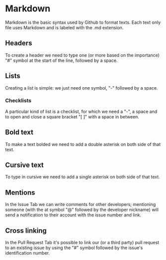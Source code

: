 # Markdown
Markdown is the basic syntax used by Github to format texts. Each text only file uses Markdown and is labeled with the .md extension.
## Headers
To create a header we need to type one (or more based on the importance) "#" symbol at the start of the line, followed by a space.
## Lists
Creating a list is simple: we just need one symbol, "-" followed by a space.
### Checklists
A particular kind of list is a checklist, for which we need a "-", a space and to open and close a square bracket "[ ]" with a space in between.
## Bold text
To make a text bolded we need to add a double asterisk on both side of that text.
## Cursive text
To type in cursive we need to add a single asterisk on both side of that text.
## Mentions
In the Issue Tab we can write comments for other developers; mentioning someone (with the at symbol "@" followed by the developer nickname) will send a notification to their account with the issue number and link.
## Cross linking
In the Pull Request Tab it's possible to link our (or a third party) pull request to an existing issue by using the "#" symbol followed by the issue's identification number.
